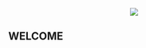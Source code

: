 <p align="center">
  <img src=https://c.tenor.com/nkYsPDoADwgAAAAC/computer-pixel-art.gif>
  <h2>WELCOME</h2>
</p>
<!--
**jrlim13/jrlim13** is a ✨ _special_ ✨ repository because its `README.md` (this file) appears on your GitHub profile.

Here are some ideas to get you started:

- 🔭 I’m currently working on ...
- 🌱 I’m currently learning ...
- 👯 I’m looking to collaborate on ...
- 🤔 I’m looking for help with ...
- 💬 Ask me about ...
- 📫 How to reach me: ...
- 😄 Pronouns: ...
- ⚡ Fun fact: ...
-->

